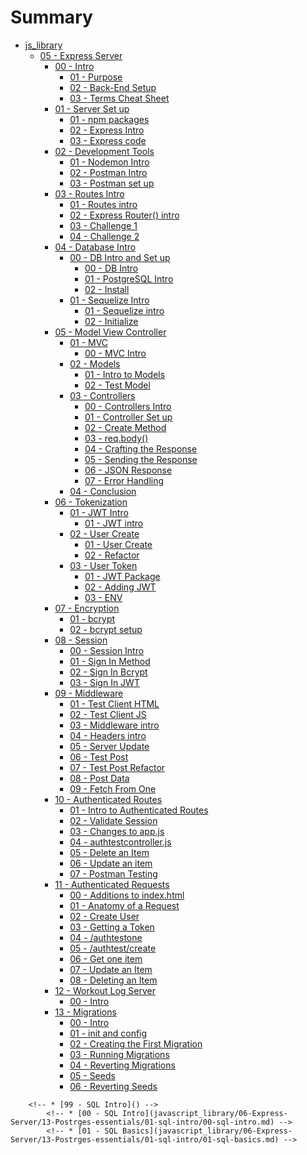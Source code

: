 # Summary
* [js_library]()
    * [05 - Express Server]()
        * [00 - Intro ]()
            * [01 - Purpose](javascript_library/06-Express-Server/00-intro/01-purpose.md)
            * [02 - Back-End Setup](javascript_library/06-Express-Server/00-intro/02-set-up.md)
            * [03 - Terms Cheat Sheet](javascript_library/06-Express-Server/00-intro/03-server-terms.md)
        * [01 - Server Set up]()
            * [01 - npm packages](javascript_library/06-Express-Server/01-server-setup/01-server-dependencies.md)
            * [02 - Express Intro](javascript_library/06-Express-Server/01-server-setup/02-express-intro.md)
            * [03 - Express code](javascript_library/06-Express-Server/01-server-setup/03-server-code.md)
        * [02 - Development Tools]()
            * [01 - Nodemon Intro](javascript_library/06-Express-Server/02-dev-tools/01-nodemon-intro.md)
            * [02 - Postman Intro](javascript_library/06-Express-Server/02-dev-tools/02-postman-intro.md)
            * [03 - Postman set up](javascript_library/06-Express-Server/02-dev-tools/03-postman-practice.md)
        * [03 - Routes Intro]()
            * [01 - Routes intro](javascript_library/06-Express-Server/03-routes/01-routes-intro.md)
            * [02 - Express Router() intro](javascript_library/06-Express-Server/03-routes/02-routes-express.md)
            * [03 - Challenge 1](javascript_library/06-Express-Server/03-routes/03-routes-solution.md)
            * [04 - Challenge 2](javascript_library/06-Express-Server/03-routes/04-routes-solution-two.md)
        * [04 - Database Intro]()
            * [00 - DB Intro and Set up]()
                * [00 - DB Intro](javascript_library/06-Express-Server/04-db/00-db-intro/00-db-intro.md)
                * [01 - PostgreSQL Intro](javascript_library/06-Express-Server/04-db/00-db-intro/01-pg-intro.md)
                * [02 - Install](javascript_library/06-Express-Server/04-db/00-db-intro/02-pg-install.md)
            * [01 - Sequelize Intro]()
                * [01 - Sequelize intro](javascript_library/06-Express-Server/04-db/01-sequelize/00-intro.md)
                * [02 - Initialize](javascript_library/06-Express-Server/04-db/01-sequelize/01-sequelize.md)
        * [05 - Model View Controller]()
            * [01 - MVC]()
                * [00 - MVC Intro](javascript_library/06-Express-Server/05-model-view-controller/01-mvc/00-mvc-intro.md)
            * [02 - Models]()
                * [01 - Intro to Models](javascript_library/06-Express-Server/05-model-view-controller/02-models/00-models.md)
                * [02 - Test Model](javascript_library/06-Express-Server/05-model-view-controller/02-models/01-test-models.md)
            * [03 - Controllers]()
                * [00 - Controllers Intro](javascript_library/06-Express-Server/05-model-view-controller/03-controllers/00-intro.md)
                * [01 - Controller Set up](javascript_library/06-Express-Server/05-model-view-controller/03-controllers/01-test-one.md)
                * [02 - Create Method](javascript_library/06-Express-Server/05-model-view-controller/03-controllers/02-test-two.md)
                * [03 - req.body()](javascript_library/06-Express-Server/05-model-view-controller/03-controllers/03-test-three.md)
                * [04 - Crafting the Response](javascript_library/06-Express-Server/05-model-view-controller/03-controllers/04-test-four.md)
                * [05 - Sending the Response](javascript_library/06-Express-Server/05-model-view-controller/03-controllers/05-test-five.md)
                * [06 - JSON Response](javascript_library/06-Express-Server/05-model-view-controller/03-controllers/06-test-six.md)
                * [07 - Error Handling](javascript_library/06-Express-Server/05-model-view-controller/03-controllers/07-test-seven.md)
            * [04 - Conclusion](javascript_library/06-Express-Server/05-model-view-controller/04-conclusion/01-conclusion.md)
        * [06 - Tokenization]()
            * [01 - JWT Intro]()
                * [01 - JWT intro](javascript_library/06-Express-Server/06-jwt/01-jwt-intro/01-jwt-intro.md)
            * [02 - User Create]()
                * [01 - User Create](javascript_library/06-Express-Server/06-jwt/02-user-create/01-user-create.md)
                * [02 - Refactor](javascript_library/06-Express-Server/06-jwt/02-user-create/02-user-create.md)
            * [03 - User Token]()
                * [01 - JWT Package](javascript_library/06-Express-Server/06-jwt/03-user-token/01-jwt-package.md)
                * [02 - Adding JWT](javascript_library/06-Express-Server/06-jwt/03-user-token/02-adding-jwt.md)
                * [03 - ENV](javascript_library/06-Express-Server/06-jwt/03-user-token/03-process-env.md)
        * [07 - Encryption]()
            * [01 - bcrypt](javascript_library/06-Express-Server/07-encryption/00-bcrypt-intro.md)
            * [02 - bcrypt setup](javascript_library/06-Express-Server/07-encryption/01-bcrypt-setup.md)   
        * [08 - Session]()
            * [00 - Session Intro](javascript_library/06-Express-Server/08-session/00-session-intro.md)
            * [01 - Sign In Method](javascript_library/06-Express-Server/08-session/01-signinmethod.md)
            * [02 - Sign In Bcrypt](javascript_library/06-Express-Server/08-session/02-signin-bcrypt.md)
            * [03 - Sign In JWT](javascript_library/06-Express-Server/08-session/03-jwt.md)
        * [09 - Middleware]()
            * [01 - Test Client HTML](javascript_library/06-Express-Server/09-middleware/01-test-client-html.md)
            * [02 - Test Client JS](javascript_library/06-Express-Server/09-middleware/02-test-client-js.md)
            * [03 - Middleware intro](javascript_library/06-Express-Server/09-middleware/03-middleware-intro.md)
            * [04 - Headers intro](javascript_library/06-Express-Server/09-middleware/04-headers.md)
            * [05 - Server Update](javascript_library/06-Express-Server/09-middleware/05-server-update.md)
            * [06 - Test Post](javascript_library/06-Express-Server/09-middleware/06-test-client-postToOne.md)
            * [07 - Test Post Refactor](javascript_library/06-Express-Server/09-middleware/07-test-client-postToOneArrow.md)
            * [08 - Post Data](javascript_library/06-Express-Server/09-middleware/08-test-client-postData.md)
            * [09 - Fetch From One](javascript_library/06-Express-Server/09-middleware/09-test-client-fetchFromOneDisplay.md)
        * [10 - Authenticated Routes]()
            * [01 - Intro to Authenticated Routes](javascript_library/06-Express-Server/10-authenticated-routes/01-auth-routes-intro.md)
            * [02 - Validate Session](javascript_library/06-Express-Server/10-authenticated-routes/02-validate-session.md)
            * [03 - Changes to app.js](javascript_library/06-Express-Server/10-authenticated-routes/03-appjs-changes.md)
            * [04 - authtestcontroller.js](javascript_library/06-Express-Server/10-authenticated-routes/04-authtestcontroller.md)
            * [05 - Delete an Item](javascript_library/06-Express-Server/10-authenticated-routes/05-delete-item.md)
            * [06 - Update an item](javascript_library/06-Express-Server/10-authenticated-routes/06-update-item.md)
            * [07 - Postman Testing](javascript_library/06-Express-Server/10-authenticated-routes/07-postman.md)
        * [11 - Authenticated Requests]()
            * [00 - Additions to index.html](javascript_library/06-Express-Server/11-authenticated-requests/00-html-add.md)
            * [01 - Anatomy of a Request](javascript_library/06-Express-Server/11-authenticated-requests/01-intro.md)
            * [02 - Create User](javascript_library/06-Express-Server/11-authenticated-requests/02-create-user.md)
            * [03 - Getting a Token](javascript_library/06-Express-Server/11-authenticated-requests/03-get-token.md)
            * [04 - /authtestone](javascript_library/06-Express-Server/11-authenticated-requests/04-authtestone.md)
            * [05 - /authtest/create](javascript_library/06-Express-Server/11-authenticated-requests/05-authtest-create.md)
            * [06 - Get one item](javascript_library/06-Express-Server/11-authenticated-requests/06-get-single.md)
            * [07 - Update an Item](javascript_library/06-Express-Server/11-authenticated-requests/07-update-item.md)
            * [08 - Deleting an Item](javascript_library/06-Express-Server/11-authenticated-requests/08-delete.md)
        * [12 - Workout Log Server]()
            * [00 - Intro](javascript_library/06-Express-Server/12-workoutLog-challengepi/00-intro.md) 
        * [13 - Migrations]()
            * [00 - Intro](javascript_library/06-Express-Server/13-migrations/00-migrations-intro.md)
            * [01 - init and config](javascript_library/06-Express-Server/13-migrations/01-init-config.md)
            * [02 - Creating the First Migration](javascript_library/06-Express-Server/13-migrations/02-first-migration.md)
            * [03 - Running Migrations](javascript_library/06-Express-Server/13-migrations/03-running-migrations.md)
            * [04 - Reverting Migrations](javascript_library/06-Express-Server/13-migrations/04-reverting.md)
            * [05 - Seeds](javascript_library/06-Express-Server/13-migrations/05-seeds.md)
            * [06 - Reverting Seeds](javascript_library/06-Express-Server/13-migrations/06-reverting-seeds.md)

<!-- * [Eleven Fifty Style Guide](StyleGuide/StyleGuide.md) -->            
        <!-- * [99 - SQL Intro]() -->
            <!-- * [00 - SQL Intro](javascript_library/06-Express-Server/13-Postrges-essentials/01-sql-intro/00-sql-intro.md) -->
            <!-- * [01 - SQL Basics](javascript_library/06-Express-Server/13-Postrges-essentials/01-sql-intro/01-sql-basics.md) -->
